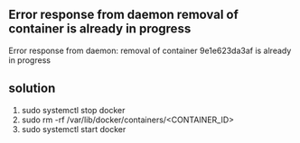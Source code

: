 ## Error response from daemon  removal of container is already in progress 
Error response from daemon: removal of container 9e1e623da3af is already in progress

## solution 
1. sudo systemctl stop docker
2. sudo rm -rf /var/lib/docker/containers/<CONTAINER_ID>
3. sudo systemctl start docker